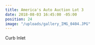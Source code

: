 ```yaml
---
title: America's Auto Auction Lot 3
date: 2018-08-03 16:45:00 -05:00
position: 24
image: "/uploads/gallery_IMG_0404.JPG"
---
```


Curb Inlet